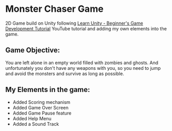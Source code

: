 # Monster Chaser Game
2D Game build on Unity following [Learn Unity - Beginner's Game Development Tutorial](https://www.youtube.com/watch?v=gB1F9G0JXOo&list=WL&index=5) YouTube tutorial and adding my own elements into the game.
## Game Objective:
You are left alone in an empty world filled with zombies and ghosts. And unfortunately you don't have any weapons with you, so you need to jump and avoid the monsters and survive as long as possible.
## My Elements in the game:
- Added Scoring mechanism
- Added Game Over Screen
- Added Game Pause feature
- Added Help Menu
- Added a Sound Track
